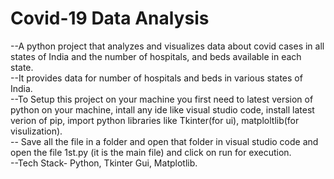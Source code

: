 # Covid-19 Data Analysis
 
--A python project that analyzes and visualizes data about covid cases in all states of India and the number of hospitals, and beds available in each state.
<br>
--It provides data for number of hospitals and beds in various states of India. 
<br>
--To Setup this project on your machine you first need to latest version of python on your machine, intall any ide like visual studio code, install latest verion of pip, import python libraries like Tkinter(for ui), matploltlib(for visulization).
<br>
-- Save all the file in a folder and open that folder in visual studio code and open the file 1st.py (it is the main file) and click on run for execution.
<br>
--Tech Stack- Python, Tkinter Gui, Matplotlib. 
